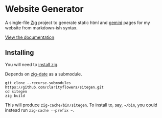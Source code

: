# Website Generator

A single-file [Zig](https://ziglang.org) project to generate static html and [gemini](https://gemini.circumlunar.space/) pages for my website from markdown-ish syntax.

[View the documentation](https://clarity.flowers/wiki/sitegen.html)

## Installing

You will need to [install zig](https://ziglang.org/download/).

Depends on [zig-date](https://github.com/clarityflowers/zig-date) as a submodule.

```
git clone --recurse-submodules https://github.com/clarityflowers/sitegen.git
cd sitegen
zig build
```

This will produce `zig-cache/bin/sitegen`. To install to, say, `~/bin`, you could instead run `zig-cache --prefix ~`.
